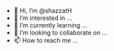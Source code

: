 - 👋 Hi, I’m @shazzatH
- 👀 I’m interested in ...
- 🌱 I’m currently learning ...
- 💞️ I’m looking to collaborate on ...
- 📫 How to reach me ...

<!---
shazzatH/shazzatH is a ✨ special ✨ repository because its `README.md` (this file) appears on your GitHub profile.
You can click the Preview link to take a look at your changes.
--->

